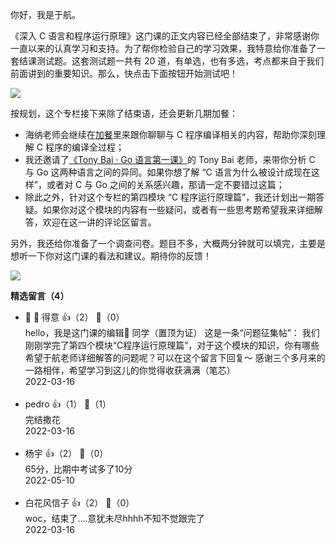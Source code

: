 你好，我是于航。

《深入 C 语言和程序运行原理》这门课的正文内容已经全部结束了，非常感谢你一直以来的认真学习和支持。为了帮你检验自己的学习效果，我特意给你准备了一套结课测试题。这套测试题一共有 20 道，有单选，也有多选，考点都来自于我们前面讲到的重要知识。那么，快点击下面按钮开始测试吧！

[![](https://static001.geekbang.org/resource/image/28/a4/28d1be62669b4f3cc01c36466bf811a4.png?wh=1142%2A201)](http://time.geekbang.org/quiz/intro?act_id=2945&exam_id=7785)

按规划，这个专栏接下来除了结束语，还会更新几期加餐：

- 海纳老师会继续在[加餐](https://time.geekbang.org/column/article/491633)里来跟你聊聊与 C 程序编译相关的内容，帮助你深刻理解 C 程序的编译全过程；
- 我还邀请了[《Tony Bai · Go 语言第一课》](https://time.geekbang.org/column/intro/100093501)的 Tony Bai 老师，来带你分析 C 与 Go 这两种语言之间的异同。如果你想了解 “C 语言为什么被设计成现在这样”，或者对 C 与 Go 之间的关系感兴趣，那请一定不要错过这篇；
- 除此之外，针对这个专栏的第四模块 “C 程序运行原理篇”，我还计划出一期答疑。如果你对这个模块的内容有一些疑问，或者有一些思考题希望我来详细解答，欢迎在这一讲的评论区留言。

另外，我还给你准备了一个调查问卷。题目不多，大概两分钟就可以填完，主要是想听一下你对这门课的看法和建议。期待你的反馈！

[![](https://static001.geekbang.org/resource/image/c5/cb/c5948bfa733fbbd183f01194cfd878cb.jpg?wh=1142x801)](https://jinshuju.net/f/wi5O17)
<div><strong>精选留言（4）</strong></div><ul>
<li><span>🐑 🐑 得意</span> 👍（2） 💬（0）<div>hello，我是这门课的编辑🐑 同学（置顶为证）
这是一条“问题征集帖”：
我们刚刚学完了第四个模块“C程序运行原理篇”，对于这个模块的知识，你有哪些希望于航老师详细解答的问题呢？可以在这个留言下回复～
感谢三个多月来的一路相伴，希望学习到这儿的你觉得收获满满（笔芯）</div>2022-03-16</li><br/><li><span>pedro</span> 👍（1） 💬（1）<div>完结撒花</div>2022-03-16</li><br/><li><span>杨宇</span> 👍（2） 💬（0）<div>65分，比期中考试多了10分</div>2022-05-10</li><br/><li><span>白花风信子</span> 👍（2） 💬（0）<div>woc，结束了....意犹未尽hhhh不知不觉跟完了</div>2022-03-16</li><br/>
</ul>